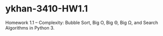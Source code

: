 # ykhan-3410-HW1.1
Homework 1.1 – Complexity: Bubble Sort, Big O, Big Θ, Big Ω, and Search Algorithms in Python 3.
